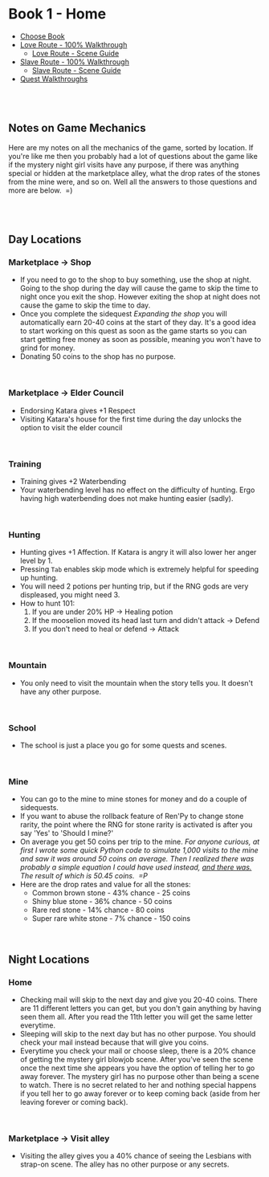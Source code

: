 # Book 1 - Home
- [Choose Book](https://github.com/maim-lain/fourelements)  
- [Love Route - 100% Walkthrough](https://github.com/maim-lain/fourelements/blob/master/book-1/loveroute.md)  
  - [Love Route - Scene Guide](https://github.com/maim-lain/fourelements/blob/master/book-1/lovescenes.md)  
- [Slave Route - 100% Walkthrough]()  
  - [Slave Route - Scene Guide]()  
- [Quest Walkthroughs](https://github.com/maim-lain/fourelements/blob/master/book-1/questwalk.md)  

<br>
<br>

## Notes on Game Mechanics
Here are my notes on all the mechanics of the game, sorted by location. If you're like me then you probably had a lot of questions about the game like if the mystery night girl visits have any purpose, if there was anything special or hidden at the marketplace alley, what the drop rates of the stones from the mine were, and so on. Well all the answers to those questions and more are below.&nbsp; =)

<br>
<br>

## Day Locations
### Marketplace -> Shop
- If you need to go to the shop to buy something, use the shop at night. Going to the shop during the day will cause the game to skip the time to night once you exit the shop. However exiting the shop at night does not cause the game to skip the time to day.
- Once you complete the sidequest *Expanding the shop* you will automatically earn 20-40 coins at the start of they day. It's a good idea to start working on this quest as soon as the game starts so you can start getting free money as soon as possible, meaning you won't have to grind for money.
- Donating 50 coins to the shop has no purpose.

<br>

### Marketplace -> Elder Council
- Endorsing Katara gives +1 Respect
- Visiting Katara's house for the first time during the day unlocks the option to visit the elder council

<br>

### Training
- Training gives +2 Waterbending
- Your waterbending level has no effect on the difficulty of hunting. Ergo having high waterbending does not make hunting easier (sadly).

<br>

### Hunting
- Hunting gives +1 Affection. If Katara is angry it will also lower her anger level by 1.
- Pressing `Tab` enables skip mode which is extremely helpful for speeding up hunting.
- You will need 2 potions per hunting trip, but if the RNG gods are very displeased, you might need 3.
- How to hunt 101:
  1. If you are under 20% HP -> Healing potion
  2. If the mooselion moved its head last turn and didn't attack -> Defend
  3. If you don't need to heal or defend -> Attack

<br>

### Mountain
- You only need to visit the mountain when the story tells you. It doesn't have any other purpose.

<br>

### School
- The school is just a place you go for some quests and scenes.

<br>

### Mine
- You can go to the mine to mine stones for money and do a couple of sidequests.
- If you want to abuse the rollback feature of Ren'Py to change stone rarity, the point where the RNG for stone rarity is activated is after you say 'Yes' to 'Should I mine?'
- On average you get 50 coins per trip to the mine. *For anyone curious, at first I wrote some quick Python code to simulate 1,000 visits to the mine and saw it was around 50 coins on average. Then I realized there was probably a simple equation I could have used instead, [and there was.](http://www.statisticshowto.com/find-the-mean-of-the-probability-distribution-binomial/) The result of which is 50.45 coins.&nbsp; =P*
- Here are the drop rates and value for all the stones:
  - Common brown stone - 43% chance - 25 coins
  - Shiny blue stone - 36% chance - 50 coins
  - Rare red stone - 14% chance - 80 coins
  - Super rare white stone - 7% chance - 150 coins

<br>

## Night Locations
### Home
- Checking mail will skip to the next day and give you 20-40 coins. There are 11 different letters you can get, but you don't gain anything by having seen them all. After you read the 11th letter you will get the same letter everytime.
- Sleeping will skip to the next day but has no other purpose. You should check your mail instead because that will give you coins.
- Everytime you check your mail or choose sleep, there is a 20% chance of getting the mystery girl blowjob scene. After you've seen the scene once the next time she appears you have the option of telling her to go away forever. The mystery girl has no purpose other than being a scene to watch. There is no secret related to her and nothing special happens if you tell her to go away forever or to keep coming back (aside from her leaving forever or coming back).

<br>

### Marketplace -> Visit alley
- Visiting the alley gives you a 40% chance of seeing the Lesbians with strap-on scene. The alley has no other purpose or any secrets.
